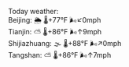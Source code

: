Today weather:  
Beijing: 🌦 🌡️+77°F 🌬️↙0mph  
Tianjin: ⛅️  🌡️+86°F 🌬️↑9mph  
Shijiazhuang: 🌫  🌡️+88°F 🌬️↗0mph  
Tangshan: ⛅️  🌡️+86°F 🌬️↑7mph  
